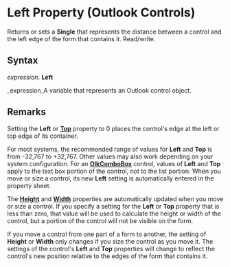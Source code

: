 
# Left Property (Outlook Controls)

Returns or sets a  **Single** that represents the distance between a control and the left edge of the form that contains it. Read/write.


## Syntax

 _expression_. **Left**

 _expression_A variable that represents an Outlook control object.


## Remarks

Setting the  **Left** or **[Top](7ffde629-5368-4665-bdfc-366750db85e9.md)** property to 0 places the control's edge at the left or top edge of its container.

For most systems, the recommended range of values for  **Left** and **Top** is from -32,767 to +32,767. Other values may also work depending on your system configuration. For an **[OlkComboBox](8d5e2f25-2962-af28-2523-b7b82473ea0a.md)** control, values of **Left** and **Top** apply to the text box portion of the control, not to the list portion. When you move or size a control, its new **Left** setting is automatically entered in the property sheet.

The  **[Height](370ce19c-d0d7-3445-9e20-4f6120c40a44.md)** and **[Width](4457662c-930b-3849-d924-1607b35d8338.md)** properties are automatically updated when you move or size a control. If you specify a setting for the **Left** or **Top** property that is less than zero, that value will be used to calculate the height or width of the control, but a portion of the control will not be visible on the form.

If you move a control from one part of a form to another, the setting of  **Height** or **Width** only changes if you size the control as you move it. The settings of the control's **Left** and **Top** properties will change to reflect the control's new position relative to the edges of the form that contains it.

